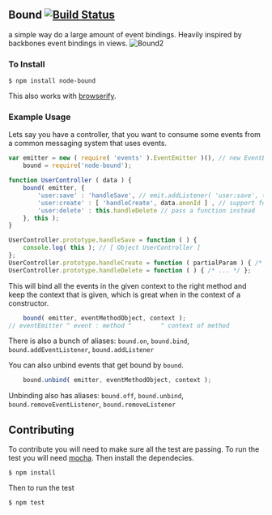 ## Bound [![Build Status](https://travis-ci.org/honeinc/bound.svg?branch=master)](https://travis-ci.org/honeinc/bound)

a simple way do a large amount of event bindings. Heavily inspired by backbones event bindings in views.
![Bound2](http://media.giphy.com/media/PbEnCbd9rLPi0/giphy.gif)

### To Install

    $ npm install node-bound

This also works with [browserify](http://browserify.org).

### Example Usage

Lets say you have a controller, that you want to consume some events from a common messaging system that uses events.

```javascript
var emitter = new ( require( 'events' ).EventEmitter )(), // new EventEmitter()
    bound = require('node-bound');

function UserController ( data ) {
    bound( emitter, {
        'user:save' : 'handleSave', // emit.addListener( 'user:save', this.handleSave.bind( this ) );
        'user:create' : [ 'handleCreate', data.anonId ] , // support for partials
        'user:delete' : this.handleDelete // pass a function instead
    }, this );
}

UserController.prototype.handleSave = function ( ) { 
    console.log( this ); // [ Object UserController ] 
};
UserController.prototype.handleCreate = function ( partialParam ) { /* ... */ };
UserController.prototype.handleDelete = function ( ) { /* ... */ };

```

This will bind all the events in the given context to the right method and keep the context that is given, which is great when in the context of a constructor.

```javascript
    bound( emitter, eventMethodObject, context );
// eventEmitter ^ event : method ^        ^ context of method
```
There is also a bunch of aliases: `bound.on`, `bound.bind`, `bound.addEventListener`, `bound.addListener`

You can also unbind events that get bound by `bound`.

```javascript
    bound.unbind( emitter, eventMethodObject, context );
```
Unbinding also has aliases: `bound.off`, `bound.unbind`, `bound.removeEventListener`, `bound.removeListener`


## Contributing

To contribute you will need to make sure all the test are passing. To run the test you will need [mocha](http://mochajs.org/). Then install the dependecies.

    $ npm install

Then to run the test

    $ npm test

